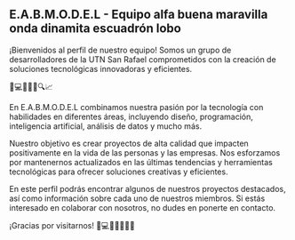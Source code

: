 ## E.A.B.M.O.D.E.L - Equipo alfa buena maravilla onda dinamita escuadrón lobo
¡Bienvenidos al perfil de nuestro equipo! Somos un grupo de desarrolladores de la UTN San Rafael comprometidos con la creación de soluciones tecnológicas innovadoras y eficientes.

🚀💻💡🤖🎨🔍📈

En E.A.B.M.O.D.E.L combinamos nuestra pasión por la tecnología con habilidades en diferentes áreas, incluyendo diseño, programación, inteligencia artificial, análisis de datos y mucho más.

Nuestro objetivo es crear proyectos de alta calidad que impacten positivamente en la vida de las personas y las empresas. Nos esforzamos por mantenernos actualizados en las últimas tendencias y herramientas tecnológicas para ofrecer soluciones creativas y eficientes.

En este perfil podrás encontrar algunos de nuestros proyectos destacados, así como información sobre cada uno de nuestros miembros. Si estás interesado en colaborar con nosotros, no dudes en ponerte en contacto.

¡Gracias por visitarnos! 🙌💻👨‍💻👩‍💻🚀
